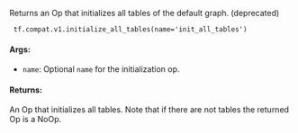 
Returns an Op that initializes all tables of the default graph. (deprecated)

```
 tf.compat.v1.initialize_all_tables(name='init_all_tables')
```
#### Args:
- `name`: Optional `name` for the initialization op.
#### Returns:

An Op that initializes all tables. Note that if there are not tables the returned Op is a NoOp.
